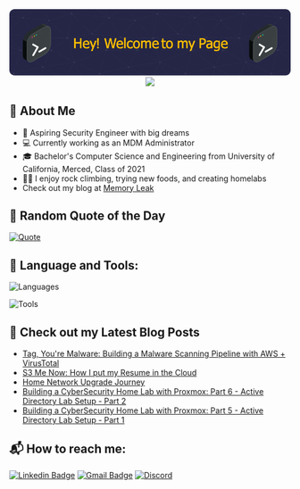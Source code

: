 <div align="center">
  <!--  Banner Image by: https://leviarista.github.io/github-profile-header-generator/ -->
  <img src="assets/banner-image.png" alt="Banner Image">
</div>

<div align="center">
  <!-- Page Visit Counter by: https://github.com/antonkomarev/github-profile-views-counter -->
  <img src="https://komarev.com/ghpvc/?username=abltcp97&style=flat-square">
</div>

## 📖 About Me

- 🔐  Aspiring Security Engineer with big dreams
- 💻 Currently working as an MDM Administrator
- 🎓 Bachelor's Computer Science and Engineering from University of California, Merced, Class of 2021
- 🧗🏻 I enjoy rock climbing, trying new foods, and creating homelabs
- Check out my blog at [Memory Leak](https://blog.aalamillo.com)

## 📜 Random Quote of the Day

<!-- https://github.com/PiyushSuthar/github-readme-quotes -->

<a href="https://github.com/piyushsuthar/github-readme-quotes">
  <img src="https://quotes-github-readme.vercel.app/api?type=horizontal&theme=dark" alt="Quote">
</a>

## 🔨 Language and Tools:
![Languages](https://skillicons.dev/icons?i=py,html,css,docker,git,github)

![Tools](https://skillicons.dev/icons?i=vscode,azure,ubuntu,kali,windows,apple,)

## 📝 Check out my Latest Blog Posts
<!-- https://github.com/gautamkrishnar/blog-post-workflow -->
<!-- BLOG-POST-LIST:START -->
- [Tag, You&#39;re Malware: Building a Malware Scanning Pipeline with AWS + VirusTotal](https://blog.aalamillo.com/posts/malware-scanning-pipeline/)
- [S3 Me Now: How I put my Resume in the Cloud](https://blog.aalamillo.com/posts/cloud-resume-challenge/)
- [Home Network Upgrade Journey](https://blog.aalamillo.com/posts/home-network-upgrade-journey/)
- [Building a CyberSecurity Home Lab with Proxmox: Part 6 - Active Directory Lab Setup - Part 2](https://blog.aalamillo.com/posts/building-cyber-home-lab-part-6/)
- [Building a CyberSecurity Home Lab with Proxmox: Part 5 - Active Directory Lab Setup - Part 1](https://blog.aalamillo.com/posts/building-cyber-home-lab-part-5/)
<!-- BLOG-POST-LIST:END -->

## 📬 How to reach me:

 <!-- https://shields.io/badges/static-badge -->
<!-- Format: https://img.shields.io/badge/text-color.svg?&style=for-the-badge&logo=logo&logoColor=color -->

[![Linkedin Badge](https://img.shields.io/badge/abel--alamillo-0077B5.svg?&style=for-the-badge&logo=linkedin&logoColor=white)](https://www.linkedin.com/in/abel-alamillo/)
[![Gmail Badge](https://img.shields.io/badge/abel@aalamillo.com-d24438.svg?&style=for-the-badge&logo=gmail&logoColor=white)](mailto:abel@aalamillo.com)
[![Discord](https://img.shields.io/badge/JollyG-8389da.svg?&style=for-the-badge&logo=discord&logoColor=white)](https://discordapp.com/users/193878969357959168)
